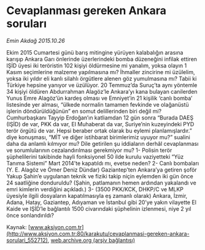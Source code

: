 # Cevaplanması gereken Ankara soruları

*Emin Akdağ 2015.10.26*

<div class="pNewsDetailMainContent ctx_content" itemprop="articleBody">
 <p>
  Ekim 2015 Cumartesi günü barış mitingine yürüyen kalabalığın arasına karışıp Ankara Garı önlerinde üzerlerindeki bomba düzeneğini infilak ettiren IŞİD üyesi iki teröristin 102 kişiyi öldürmesine mi yanalım, yoksa olayın 1 Kasım seçimlerine malzeme yapılmasına mı? İhmaller zincirine mi üzülelim, yoksa iki yıldır eli kanlı silahlı örgütlere alenen göz yumulmasına mı? Tabii ki Türkiye hepsine yanıyor ve üzülüyor. 20 Temmuz’da Suruç’ta aynı yöntemle 34 kişiyi öldüren Abdurrahman Alagöz’le Ankara’yı kana bulayan canilerden Yunus Emre Alagöz’ün kardeş olması ve Emniyet’in 21 kişilik ‘canlı bomba’ listesinde yer alması, “ülkede normalin tamamen fevkinde ve olağanüstü işlerin döndürüldüğünün” en somut delillerinden biri değil mi? Cumhurbaşkanı Tayyip Erdoğan’ın katliamdan 12 gün sonra “Burada DAEŞ (IŞİD) de var, PKK da var, El Muhaberat da var, Suriye’nin kuzeyindeki PYD terör örgütü de var. Hepsi beraber ortak olarak bu eylemi planlamışlardır.” diye konuşması, “MİT ve diğer istihbarat birimlerimiz uyuyor mu?” sualini daha da anlamlı kılmıyor mu? Dile getirilen şu iddiaların derhâl cevaplanması ve sorumlularının cezalandırılması gerekmiyor mu? 1- Polisin terör şüphelilerini takibinde hayli fonksiyonel 50 ilde kurulu vaziyetteki “Yüz Tanıma Sistemi” Mart 2014’te kapatıldı mı, evetse neden? 2- Canlı bombaları (Y. E. Alagöz ve Ömer Deniz Dündar) Gaziantep’ten Ankara’ya getiren şoför Yakup Şahin’e uygulanan teknik ve fiziki takip niçin eylemden iki gün önce 24 saatliğine donduruldu? (Şahin, patlamanın hemen ardından yakalandı ve emri kimlerin verdiğini açıkladı.) 3- (3500 PKK/KCK, DHKP/C ve MLKP üyesiyle ilgili dosyaların kapatılmasıyla eş zamanlı olarak) Ankara, İzmir, Adana, Hatay, Gaziantep, Adıyaman ve İstanbul gibi 20’ye yakın vilayette El Kaide ve IŞİD’le bağlantılı 1500 civarındaki şüphelinin izlenmesi, niye 2 yıl önce sonlandırıldı?
 </p>
</div>


Kaynak: [www.aksiyon.com.tr](http://www.aksiyon.com.tr:80/karakutu/cevaplanmasi-gereken-ankara-sorulari_552712), [web.archive.org (arşiv bağlantısı)](http://web.archive.org/web/20151103113633/http://www.aksiyon.com.tr:80/karakutu/cevaplanmasi-gereken-ankara-sorulari_552712)
